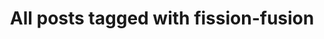 ---
layout: tag
title: "All posts tagged with fission-fusion"
permalink: /weblog/tags/fission-fusion/
taxonomy: fission-fusion
---